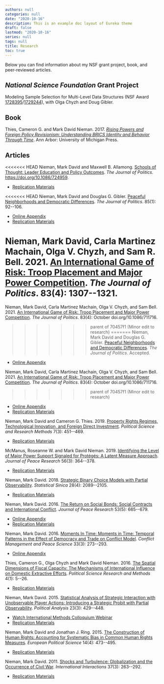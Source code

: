 ```yaml
---
authors: null
categories: null
date: "2020-10-16"
description: This is an example doc layout of Eureka theme
draft: false
lastmod: "2020-10-16"
series: null
tags: null
title: Research 
toc: true
---
```


Below you can find information about my NSF grant project, book, and peer-reviewed articles.

## *National Science Foundation* Grant Project

Modeling Sample Selection for Multi-Level Data Structures (NSF Award <a href="https://www.nsf.gov/awardsearch/showAward?AWD_ID=1728395&HistoricalAwards=false">1728395</a>/<a href="https://www.nsf.gov/awardsearch/showAward?AWD_ID=1729244&HistoricalAwards=false">1729244</a>), with Olga Chyzh and Doug Gibler.

## Book

Thies, Cameron G. and Mark David Nieman. 2017. *<a href="https://www.press.umich.edu/9449686/rising_powers_and_foreign_policy_revisionism">Rising Powers and Foreign Policy Revisionism: Understanding BRICS Identity and Behavior Through Time</a>*. Ann Arbor: University of Michigan Press.

## Articles

<<<<<<< HEAD
Nieman, Mark David and Maxwell B. Allamong. <a href="../materials/Schools of Thought.pdf" target=_blank>Schools of Thought: Leader Education and Policy Outcomes</a>. *The Journal of Politics*. https://doi.org/10.1086/724959.
- <a href="https://dataverse.harvard.edu/dataset.xhtml?persistentId=doi:10.7910/DVN/MOAKFJ">Replication Materials</a> 

<<<<<<< HEAD
Nieman, Mark David and Douglas G. Gibler. <a href="../materials/Peaceful Neighborhoods.pdf" target=_blank>Peaceful Neighborhoods and Democratic Differences</a>. *The Journal of Politics*. 85(1): 92--106.
- <a href="../materials/Peaceful Neighborhoods - Appendix.pdf" target=_blank>Online Appendix</a>
- <a href="https://dataverse.harvard.edu/dataset.xhtml?persistentId=doi:10.7910/DVN/DNH9XV">Replication Materials</a>

Nieman, Mark David, Carla Martinez Machain, Olga V. Chyzh, and Sam R. Bell. 2021. <a href="../materials/International Game of Risk.pdf" target=_blank>An International Game of Risk: Troop Placement and Major Power Competition</a>. *The Journal of Politics*. 83(4): 1307--1321.
=======
Nieman, Mark David, Carla Martinez Machain, Olga V. Chyzh, and Sam Bell. 2021. <a href="../materials/International Game of Risk.pdf" target=_blank>An International Game of Risk: Troop Placement and Major Power Competition</a>. *The Journal of Politics*. 83(4): October doi.org/10.1086/711716.
>>>>>>> parent of 70457f1 (Minor edit to research)
=======
Nieman, Mark David and Douglas G. Gibler. <a href="../materials/NeighborhoodsDemDiffs.pdf" target=_blank>Peaceful Neighborhoods and Democratic Differences</a>. *The Journal of Politics*. Accepted.
- <a href="../materials/JOP_demdiff_appendix.pdf" target=_blank>Online Appendix</a>

Nieman, Mark David, Carla Martinez Machain, Olga V. Chyzh, and Sam Bell. 2021. <a href="../materials/International Game of Risk.pdf" target=_blank>An International Game of Risk: Troop Placement and Major Power Competition</a>. *The Journal of Politics*. 83(4): October doi.org/10.1086/711716.
>>>>>>> parent of 70457f1 (Minor edit to research)
- <a href="../materials/International Game of Risk - appendix.pdf" target=_blank>Online Appendix</a> 
- <a href="https://dataverse.harvard.edu/dataset.xhtml?persistentId=doi:10.7910/DVN/5AFKDK">Replication Materials</a>

Nieman, Mark David and Cameron G. Thies. 2019. <a href="../materials/Nieman&Thies-FDI.pdf" target=_blank>Property Rights Regimes, Technological Innovation, and Foreign Direct Investment</a>. *Political Science and Research Methods* 7(3): 451--469. 
- <a href="https://dataverse.harvard.edu/dataset.xhtml?persistentId=doi:10.7910/DVN/P5SZTR">Replication Materials</a>

McManus, Roseanne W. and Mark David Nieman. 2019. <a href="../materials/McManus_Nieman_JPR_2019.pdf" target=_blank>Identifying the Level of Major Power Support Signaled for Protégés: A Latent Measure Approach</a>. *Journal of Peace Research* 56(3): 364--378.
- <a href="https://www.prio.org/JPR/Datasets/">Replication Materials</a> 

Nieman, Mark David. 2018. <a href="../materials/Nieman_SS_2018.pdf" target=_blank>Strategic Binary Choice Models with Partial Observability</a>. *Statistical Sinica* 28(4): 2089--2105.
- <a href="https://dataverse.harvard.edu/dataset.xhtml?persistentId=doi:10.7910/DVN/JANZHM">Replication Materials</a>

Nieman, Mark David. 2016. <a href="../materials/Nieman_JPR_2016.pdf" target=_blank>The Return on Social Bonds: Social Contracts and International Conflict</a>. *Journal of Peace Research* 53(5): 665--679. 
- <a href="../materials/Nieman_JPR_2016_appendix.pdf" target=_blank>Online Appendix</a> 
- <a href="https://www.prio.org/JPR/Datasets/">Replication Materials</a>

Nieman, Mark David. 2016. <a href="../materials/Nieman_cmps_2016.pdf" target=_blank>Moments In Time: Moments in Time: Temporal Patterns in the Effect of Democracy and Trade on Conflict Model</a>. *Conflict Management and Peace Science* 33(3): 273--293. 
- <a href="../materials/Nieman_cmps_2016_appendix.pdf" target=_blank>Online Appendix</a>

Thies, Cameron G., Olga Chyzh and Mark David Nieman. 2016. <a href="../materials/Thies, Chyzh, Nieman - PSRM.pdf" target=_blank>The Spatial Dimensions of Fiscal Capacity: The Mechanisms of International Influence on Domestic Extractive Efforts</a>. *Political Science Research and Methods* 4(1): 5--26. 
- <a href="https://dataverse.harvard.edu/dataset.xhtml?persistentId=doi:10.7910/DVN/VPTTOB">Replication Materials</a>

Nieman, Mark David. 2015. <a href="../materials/Nieman_PA_2015.pdf" target=_blank>Statistical Analysis of Strategic Interaction with Unobservable Player Actions: Introducing a Strategic Probit with Partial Observability</a>. *Political Analysis* 23(3): 429--448. 
- <a href="https://www.methods-colloquium.com/single-post/2015/03/14/Mark-Nieman-Statistical-Analysis-of-Strategic-Interaction-with-Unobserved-Player-Actions"> Watch International Methods Colloquium Webinar</a>
- <a href="https://dataverse.harvard.edu/dataset.xhtml?persistentId=doi:10.7910/DVN/28662">Replication Materials</a>

Nieman, Mark David and Jonathan J. Ring. 2015. <a href="../materials/eps201560a.pdf" target=_blank>The Construction of Human Rights: Accounting for Systematic Bias in Common Human Rights Measures</a>. *European Political Science* 14(4): 473--495. 
- <a href="https://dataverse.harvard.edu/dataset.xhtml?persistentId=doi%3A10.7910%2FDVN%2FSHROFZ">Replication Materials</a>

Nieman, Mark David. 2011. <a href="../materials/Nieman_II.pdf" target=_blank>Shocks and Turbulence: Globalization and the Occurrence of Civil War</a>. *International Interactions* 37(3): 263--292. 
- <a href="https://dataverse.harvard.edu/dataset.xhtml?persistentId=doi%3A10.7910%2FDVN%2FSWFLVP">Replication Materials</a>
